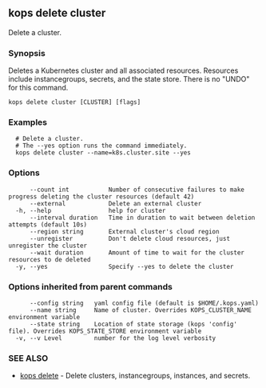 
<!--- This file is automatically generated by make gen-cli-docs; changes should be made in the go CLI command code (under cmd/kops) -->

## kops delete cluster

Delete a cluster.

### Synopsis

Deletes a Kubernetes cluster and all associated resources.  Resources include instancegroups, secrets, and the state store.  There is no "UNDO" for this command.

```
kops delete cluster [CLUSTER] [flags]
```

### Examples

```
  # Delete a cluster.
  # The --yes option runs the command immediately.
  kops delete cluster --name=k8s.cluster.site --yes
```

### Options

```
      --count int           Number of consecutive failures to make progress deleting the cluster resources (default 42)
      --external            Delete an external cluster
  -h, --help                help for cluster
      --interval duration   Time in duration to wait between deletion attempts (default 10s)
      --region string       External cluster's cloud region
      --unregister          Don't delete cloud resources, just unregister the cluster
      --wait duration       Amount of time to wait for the cluster resources to de deleted
  -y, --yes                 Specify --yes to delete the cluster
```

### Options inherited from parent commands

```
      --config string   yaml config file (default is $HOME/.kops.yaml)
      --name string     Name of cluster. Overrides KOPS_CLUSTER_NAME environment variable
      --state string    Location of state storage (kops 'config' file). Overrides KOPS_STATE_STORE environment variable
  -v, --v Level         number for the log level verbosity
```

### SEE ALSO

* [kops delete](kops_delete.md)	 - Delete clusters, instancegroups, instances, and secrets.

